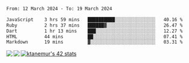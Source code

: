 <!--START_SECTION:waka-->

```txt
From: 12 March 2024 - To: 19 March 2024

JavaScript    3 hrs 59 mins   ██████████░░░░░░░░░░░░░░░   40.16 %
Ruby          2 hrs 37 mins   ██████▓░░░░░░░░░░░░░░░░░░   26.47 %
Dart          1 hr 13 mins    ███░░░░░░░░░░░░░░░░░░░░░░   12.27 %
HTML          44 mins         ██░░░░░░░░░░░░░░░░░░░░░░░   07.41 %
Markdown      19 mins         ▓░░░░░░░░░░░░░░░░░░░░░░░░   03.31 %
```

<!--END_SECTION:waka-->
<a href="https://github.com/anuraghazra/github-readme-stats">
  <img align="left" src="https://github-readme-stats.vercel.app/api?username=Tanesan&count_private=true&show_icons=true" />
<img align="left" src="https://github-readme-stats.vercel.app/api/top-langs/?username=Tanesan" />
</a>

[![ktanemur's 42 stats](https://badge42.vercel.app/api/v2/cl1wslf6s002109l771rng2w8/stats?cursusId=21&coalitionId=62)](https://github.com/JaeSeoKim/badge42)
